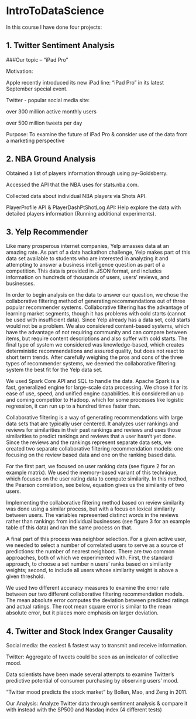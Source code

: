 # IntroToDataScience
In this course I have done four projects:


## 1. Twitter Sentiment Analysis

###Our topic – “iPad Pro”
  
  Motivation:
  
  Apple recently introduced its new iPad line: “iPad Pro” in its latest September special event.
  
  Twitter - popular social media site: 
  
   over 300 million active monthly users
   
   over 500 million tweets per day
   
  Purpose: To examine the future of iPad Pro & consider use of the data from a marketing perspective
  

## 2. NBA Ground Analysis

Obtained a list of players information through using py-Goldsberry.

Accessed the API that the NBA uses for stats.nba.com.

Collected data about individual NBA players via Shots API.

PlayerProfile API & PlayerDashPtShotLog API: Help explore the data with detailed players information (Running additional experiments).


## 3. Yelp Recommender

Like many prosperous internet companies, Yelp amasses data at an amazing rate.  As part of a data hackathon challenge, Yelp makes part of this data set available to students who are interested in analyzing it and attempting to answer a business intelligence question as part of a competition. This data is provided in .JSON format, and includes information on hundreds of thousands of users, users’ reviews, and businesses. 

In order to begin analysis on the data to answer our question, we chose the collaborative filtering method of generating recommendations out of three popular recommender systems. Collaborative filtering has the advantage of learning market segments, though it has problems with cold starts (cannot be used with insufficient data). Since Yelp already has a data set, cold starts would not be a problem. We also considered content-based systems, which have the advantage of not requiring community and can compare between items, but require content descriptions and also suffer with cold starts. The final type of system we considered was knowledge-based, which creates deterministic recommendations and assured quality, but does not react to short term trends. After carefully weighing the pros and cons of the three types of recommender systems, we deemed the collaborative filtering system the best fit for the Yelp data set.
	
We used Spark Core API and SQL to handle the data. Apache Spark is a fast, generalized engine for large-scale data processing. We chose it for its ease of use, speed, and unified engine capabilities. It is considered an up and coming competitor to Hadoop. which for some processes like logistic regression, it can run up to a hundred times faster than.
	
Collaborative filtering is a way of generating recommendations with large data sets that are typically user centered. It analyzes user rankings and reviews for similarities in their past rankings and reviews and uses those similarities to predict rankings and reviews that a user hasn’t yet done. Since the reviews and the rankings represent separate data sets, we created two separate collaborative filtering recommendation models: one focusing on the review based data and one on the ranking based data.
	
For the first part, we focused on user ranking data (see figure 2 for an example matrix). We used the memory-based variant of this technique, which focuses on the user rating data to compute similarity. In this method, the Pearson correlation, see below, equation gives us the similarity of two users.
	
Implementing the collaborative filtering method based on review similarity was done using a similar process, but with a focus on lexical similarity between users. The variables represented distinct words in the reviews rather than rankings from individual businesses (see figure 3 for an example table of this data) and ran the same process on that.
	
A final part of this process was neighbor selection. For a given active user, we needed to select a number of correlated users to serve as a source of predictions: the number of nearest neighbors. There are two common approaches, both of which we experimented with. First, the standard approach, to choose a set number n users’ ranks based on similarity weights; second, to include all users whose similarity weight is above a given threshold. 
	
We used two different accuracy measures to examine the error rate between our two different collaborative filtering recommendation models. The mean absolute error computes the deviation between predicted ratings and actual ratings. The root mean square error is similar to the mean absolute error, but it places more emphasis on larger deviation. 
	

## 4. Twitter and Stock Index Granger Causality

Social media: the easiest & fastest way to transmit and receive information.

Twitter: Aggregate of tweets could be seen as an indicator of collective mood.

Data scientists have been made several attempts to examine Twitter’s predictive potential of consumer purchasing by observing users’ mood.

“Twitter mood predicts the stock market” by Bollen, Mao, and Zeng in 2011.

Our Analysis: Analyze Twitter data through sentiment analysis & compare it with instead with the SP500 and Nasdaq index (4 different tests)

